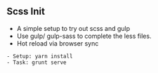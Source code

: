 ## Scss Init  


- A simple setup to try out scss and gulp 
- Use gulp/ gulp-sass to complete the less files.
- Hot reload via browser sync 

``` 
- Setup: yarn install 
- Task: grunt serve
   
  
